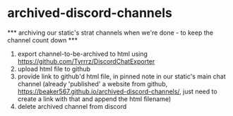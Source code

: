 # archived-discord-channels

*** archiving our static's strat channels when we're done - to keep the channel count down ***

1. export channel-to-be-archived to html using https://github.com/Tyrrrz/DiscordChatExporter
2. upload html file to github
3. provide link to github'd html file, in pinned note in our static's main chat channel
   (already 'published' a website from github, https://beaker567.github.io/archived-discord-channels/, just need to create a link with that and append the html filename)
4. delete archived channel from discord
